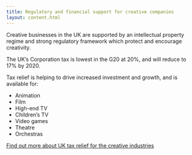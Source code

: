 ```yaml
---
title: Regulatory and financial support for creative companies
layout: content.html
---
```


Creative businesses in the UK are supported by an intellectual property regime and strong regulatory framework which protect and encourage creativity.

The UK’s Corporation tax is lowest in the G20 at 20%, and will reduce to 17% by 2020.

Tax relief is helping to drive increased investment and growth, and is available for:

*	Animation
*	Film
*	High-end TV
*	Children’s TV
*	Video games
*	Theatre
*	Orchestras

[Find out more about UK tax relief for the creative industries](https://www.gov.uk/guidance/corporation-tax-creative-industry-tax-reliefs)